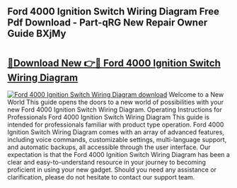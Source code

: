 ## Ford 4000 Ignition Switch Wiring Diagram Free Pdf Download - Part-qRG New Repair Owner Guide BXjMy

# <h2><a href="http://dfmzd16.blite.top/?on=Ford+4000+Ignition+Switch+Wiring+Diagram">🔗Download New 👉🔴 Ford 4000 Ignition Switch Wiring Diagram</a></h2>

[![Ford 4000 Ignition Switch Wiring Diagram download](https://i.imgur.com/lujVjoI.png)](http://dfmzd16.blite.top/?on=Ford+4000+Ignition+Switch+Wiring+Diagram)
Welcome to a New World This guide opens the doors to a new world of possibilities with your new Ford 4000 Ignition Switch Wiring Diagram. Operating Instructions for Professionals Ford 4000 Ignition Switch Wiring Diagram This guide is intended for professionals familiar with product type operation. Ford 4000 Ignition Switch Wiring Diagram comes with an array of advanced features, including voice commands, customizable settings, multi-language support, and automatic backups, all accessible through the user interface. Our expectation is that the Ford 4000 Ignition Switch Wiring Diagram has been a clear and easy-to-understand resource in your journey to becoming proficient in using your new gadget. Should you need any assistance or clarification, please do not hesitate to contact our support team.
